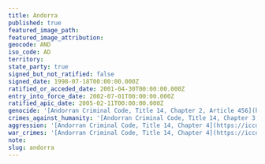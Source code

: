 ```yaml
---
title: Andorra
published: true
featured_image_path:
featured_image_attribution:
geocode: AND
iso_code: AD
territory:
state_party: true
signed_but_not_ratified: false
signed_date: 1998-07-18T00:00:00.000Z
ratified_or_acceded_date: 2001-04-30T00:00:00.000Z
entry_into_force_date: 2002-07-01T00:00:00.000Z
ratified_apic_date: 2005-02-11T00:00:00.000Z
genocide: '[Andorran Criminal Code, Title 14, Chapter 2, Article 456](https://iccdb.hrlc.net/data/doc/473/)'
crimes_against_humanity: '[Andorran Criminal Code, Title 14, Chapter 3, Article 459](https://iccdb.hrlc.net/data/doc/473/)'
aggression: '[Andorran Criminal Code, Title 14, Chapter 4](https://iccdb.hrlc.net/data/doc/473/)'
war_crimes: '[Andorran Criminal Code, Title 14, Chapter 4](https://iccdb.hrlc.net/data/doc/473/)'
note:
slug: andorra
---
```



